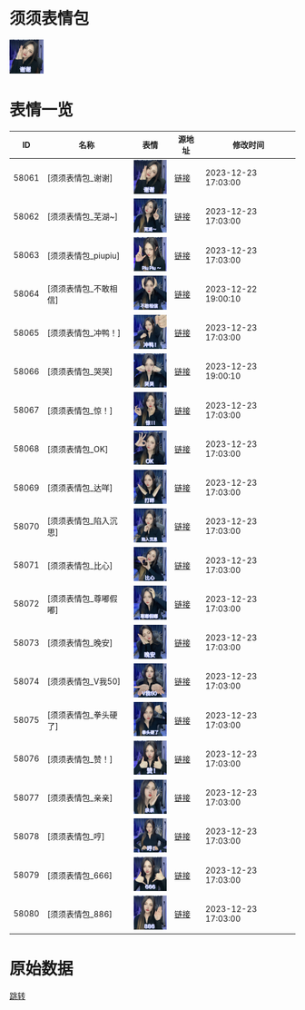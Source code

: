 # 须须表情包

<img src="./cover.png" height="60" alt="cover" />

# 表情一览

|ID|名称|表情|源地址|修改时间|
|----|----|----|----|----|
|58061|[须须表情包_谢谢]|<img src="./pic/058061_%5B须须表情包_谢谢%5D.png" height="60" alt="谢谢"/>|[链接](https://i0.hdslb.com/bfs/garb/6a4d8b73ad81a13ad3eb861c7f4c7314c9bc88cd.png)|2023-12-23 17:03:00|
|58062|[须须表情包_芜湖~]|<img src="./pic/058062_%5B须须表情包_芜湖~%5D.png" height="60" alt="芜湖~"/>|[链接](https://i0.hdslb.com/bfs/garb/7b1aaac43cd90cbc430730758685766651a3a2a8.png)|2023-12-23 17:03:00|
|58063|[须须表情包_piupiu]|<img src="./pic/058063_%5B须须表情包_piupiu%5D.png" height="60" alt="piupiu"/>|[链接](https://i0.hdslb.com/bfs/garb/3ee4ad3e4c4732b1c6974a059a26864d7a08ff27.png)|2023-12-23 17:03:00|
|58064|[须须表情包_不敢相信]|<img src="./pic/058064_%5B须须表情包_不敢相信%5D.png" height="60" alt="不敢相信"/>|[链接](https://i0.hdslb.com/bfs/garb/7ce38c97608bed9c02b65f388b306d077d36c330.png)|2023-12-22 19:00:10|
|58065|[须须表情包_冲鸭！]|<img src="./pic/058065_%5B须须表情包_冲鸭！%5D.png" height="60" alt="冲鸭！"/>|[链接](https://i0.hdslb.com/bfs/garb/171054f9415bdb312bd7130f648da139711043fa.png)|2023-12-23 17:03:00|
|58066|[须须表情包_哭哭]|<img src="./pic/058066_%5B须须表情包_哭哭%5D.png" height="60" alt="哭哭"/>|[链接](https://i0.hdslb.com/bfs/garb/304d5bae45c741b117e988fdc86190421aa0c12b.png)|2023-12-23 19:00:10|
|58067|[须须表情包_惊！]|<img src="./pic/058067_%5B须须表情包_惊！%5D.png" height="60" alt="惊！"/>|[链接](https://i0.hdslb.com/bfs/garb/8b08f43866f16afda12d8b73b63c833cb297954c.png)|2023-12-23 17:03:00|
|58068|[须须表情包_OK]|<img src="./pic/058068_%5B须须表情包_OK%5D.png" height="60" alt="OK"/>|[链接](https://i0.hdslb.com/bfs/garb/2026e081e96d2b0cbda29f4dc297509d14305512.png)|2023-12-23 17:03:00|
|58069|[须须表情包_达咩]|<img src="./pic/058069_%5B须须表情包_达咩%5D.png" height="60" alt="达咩"/>|[链接](https://i0.hdslb.com/bfs/garb/32e3c502328b65e121ac7f54f785b56cd323a702.png)|2023-12-23 17:03:00|
|58070|[须须表情包_陷入沉思]|<img src="./pic/058070_%5B须须表情包_陷入沉思%5D.png" height="60" alt="陷入沉思"/>|[链接](https://i0.hdslb.com/bfs/garb/4f427120741ffadf2a803c7a88cc05332cafdb61.png)|2023-12-23 17:03:00|
|58071|[须须表情包_比心]|<img src="./pic/058071_%5B须须表情包_比心%5D.png" height="60" alt="比心"/>|[链接](https://i0.hdslb.com/bfs/garb/173f0993bcd40dfb678a9b8a62fde1eee5d1b685.png)|2023-12-23 17:03:00|
|58072|[须须表情包_尊嘟假嘟]|<img src="./pic/058072_%5B须须表情包_尊嘟假嘟%5D.png" height="60" alt="尊嘟假嘟"/>|[链接](https://i0.hdslb.com/bfs/garb/48c7004b1b327666bfd8bd07067b125a9e23dd88.png)|2023-12-23 17:03:00|
|58073|[须须表情包_晚安]|<img src="./pic/058073_%5B须须表情包_晚安%5D.png" height="60" alt="晚安"/>|[链接](https://i0.hdslb.com/bfs/garb/cc4712fc1fe3de1aedfc012da4338cc2eadd45b6.png)|2023-12-23 17:03:00|
|58074|[须须表情包_V我50]|<img src="./pic/058074_%5B须须表情包_V我50%5D.png" height="60" alt="V我50"/>|[链接](https://i0.hdslb.com/bfs/garb/24aa0754630669090e282f5d4c1aab162a1e3dec.png)|2023-12-23 17:03:00|
|58075|[须须表情包_拳头硬了]|<img src="./pic/058075_%5B须须表情包_拳头硬了%5D.png" height="60" alt="拳头硬了"/>|[链接](https://i0.hdslb.com/bfs/garb/fa8bc86038f7ad2e721846cb5ab750552f804f9c.png)|2023-12-23 17:03:00|
|58076|[须须表情包_赞！]|<img src="./pic/058076_%5B须须表情包_赞！%5D.png" height="60" alt="赞！"/>|[链接](https://i0.hdslb.com/bfs/garb/844f0fc2518f2dc4a5d0d6c62dc2d591e15ed84c.png)|2023-12-23 17:03:00|
|58077|[须须表情包_亲亲]|<img src="./pic/058077_%5B须须表情包_亲亲%5D.png" height="60" alt="亲亲"/>|[链接](https://i0.hdslb.com/bfs/garb/4b21e7befd1ded71d8d24750f4090a6df5793b21.png)|2023-12-23 17:03:00|
|58078|[须须表情包_哼]|<img src="./pic/058078_%5B须须表情包_哼%5D.png" height="60" alt="哼"/>|[链接](https://i0.hdslb.com/bfs/garb/3e63d3bda516db9282be16f427352090b14e59b0.png)|2023-12-23 17:03:00|
|58079|[须须表情包_666]|<img src="./pic/058079_%5B须须表情包_666%5D.png" height="60" alt="666"/>|[链接](https://i0.hdslb.com/bfs/garb/ce21fcf1b0002af71beacd741daa400eb7a45c83.png)|2023-12-23 17:03:00|
|58080|[须须表情包_886]|<img src="./pic/058080_%5B须须表情包_886%5D.png" height="60" alt="886"/>|[链接](https://i0.hdslb.com/bfs/garb/5c0b73003b828157b4da5ee781c065c3e9a7b0a3.png)|2023-12-23 17:03:00|

# 原始数据

[跳转](./raw.json)

